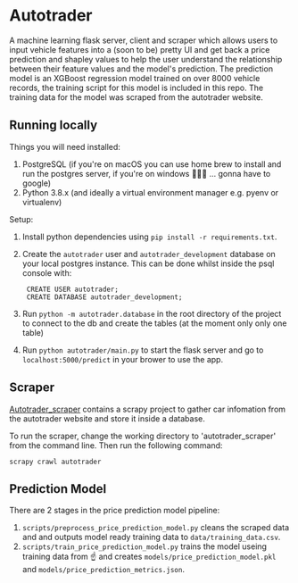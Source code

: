 # Autotrader

A machine learning flask server, client and scraper which allows users to input vehicle features into a (soon to be) pretty UI and get back a price prediction and shapley values to help the user understand the relationship between their feature values and the model's prediction. The prediction model is an XGBoost regression model trained on over 8000 vehicle records, the training script for this model is included in this repo. The training data for the model was scraped from the autotrader website.


## Running locally

Things you will need installed:

1. PostgreSQL (if you're on macOS you can use home brew to install and run the postgres server, if you're on windows 🤷🏿‍♂️ ... gonna have to google)
2. Python 3.8.x (and ideally a virtual environment manager e.g. pyenv or virtualenv)
   

Setup:

1. Install python dependencies using `pip install -r requirements.txt`.
2. Create the `autotrader` user and `autotrader_development` database on your local postgres instance. This 
can be done whilst inside the psql console with:

        CREATE USER autotrader;
        CREATE DATABASE autotrader_development;

3. Run `python -m autotrader.database` in the root directory of the project to connect to the db and create the tables (at the moment only only one table)
4. Run `python autotrader/main.py` to start the flask server and go to `localhost:5000/predict` in your brower to use the app.



## Scraper

[Autotrader_scraper](/autotrader_scraper) contains a scrapy project to gather 
car infomation from the autotrader website and store it inside a database.

To run the scraper, change the working directory to 'autotrader_scraper' 
from the command line. Then run the following command:

```
scrapy crawl autotrader
```



## Prediction Model

There are 2 stages in the price prediction model pipeline:

1. `scripts/preprocess_price_prediction_model.py` cleans the scraped data and and outputs model ready training data to `data/training_data.csv`.
2. `scripts/train_price_prediction_model.py` trains the model useing training data from :point_up: and creates `models/price_prediction_model.pkl` and `models/price_prediction_metrics.json`.